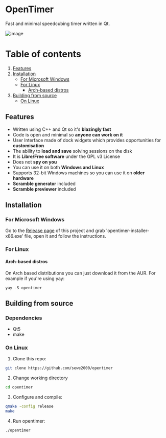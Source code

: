 # OpenTimer
Fast and minimal speedcubing timer written in Qt.

![image](https://user-images.githubusercontent.com/59435262/171844291-b8bfca08-b037-4695-9f4b-704ee98904d2.png)

# Table of contents
1. [Features](#Features)
2. [Installation](#installation)
   + [For Microsoft Windows](#install_windows)
   + [For Linux](#linux-install)
      - [Arch-based distros](#aur-install)
3. [Building from source](#build)
   + [On Linux](#linux_build)


## Features <a name="Features"></a>
- Written using C++ and Qt so it's **blazingly fast**
- Code is open and minimal so **anyone can work on it**
- User Interface made of dock widgets which provides opportunities for **customisation**
- The ability to **load and save** solving sessions on the disk
- It is **Libre/Free software** under the GPL v3 License 
- Does not **spy on you**
- You can use it on both **Windows and Linux**
- Supports 32-bit Windows machines so you can use it on **older hardware**
- **Scramble generator** included
- **Scramble previewer** included

## Installation <a name="installation"></a>
### For Microsoft Windows <a name="install_windows"></a>
Go to the [Release page](https://github.com/sewe2000/opentimer/releases) of this project and grab 'opentimer-installer-x86.exe' file, open it and follow the instructions.

### For Linux <a name="linux-install"></a>
#### Arch-based distros <a name="aur-install"></a>
On Arch based distributions you can just download it from the AUR. For example if you're using yay:
```
yay -S opentimer
```

## Building from source <a name="build"></a>
### Dependencies <a name="deps"></a>
- Qt5
- make
### On Linux <a name="linux_build"></a>
1. Clone this repo:
```bash
git clone https://github.com/sewe2000/opentimer
```
2. Change working directory
```bash
cd opentimer
```
3. Configure and compile:
```bash
qmake -config release
make
```
4.  Run opentimer:
```bash
./opentimer
```
